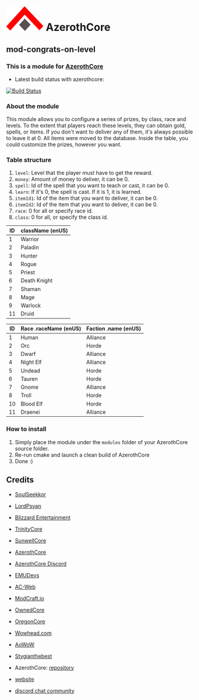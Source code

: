 # ![logo](https://raw.githubusercontent.com/azerothcore/azerothcore.github.io/master/images/logo-github.png) AzerothCore

## mod-congrats-on-level

### This is a module for [AzerothCore](http://www.azerothcore.org)

- Latest build status with azerothcore:

[![Build Status](https://github.com/azerothcore/mod-congrats-on-level/workflows/core-build/badge.svg?branch=master&event=push)](https://github.com/azerothcore/mod-congrats-on-level)

### About the module

This module allows you to configure a series of prizes, by class, race and levels. To the extent that players reach these levels, they can obtain gold, spells, or items. If you don't want to deliver any of them, it's always possible to leave it at 0. All items were moved to the database. Inside the table, you could customize the prizes, however you want.

### Table structure

1. `level`: Level that the player must have to get the reward.
2. `money`: Amount of money to deliver, it can be 0.
3. `spell`: Id of the spell that you want to teach or cast, it can be 0.
4. `learn`: If it's 0, the spell is cast. If it is 1, it is learned.
5. `itemId1`: Id of the item that you want to deliver, it can be 0.
6. `itemId2`: Id of the item that you want to deliver, it can be 0.
7. `race`: 0 for all or specify race id.
8. `class`: 0 for all, or specify the class id.

| ID | className (enUS) |
|----|------------------|
| 1  | Warrior          |
| 2  | Paladin          |
| 3  | Hunter           |
| 4  | Rogue            |
| 5  | Priest           |
| 6  | Death Knight     |
| 7  | Shaman           |
| 8  | Mage             |
| 9  | Warlock          |
| 11 | Druid            |

| ID | Race .raceName (enUS) | Faction .name (enUS) |
|----|-----------------------|----------------------|
| 1  | Human                 | Alliance             |
| 2  | Orc                   | Horde                |
| 3  | Dwarf                 | Alliance             |
| 4  | Night Elf             | Alliance             |
| 5  | Undead                | Horde                |
| 6  | Tauren                | Horde                |
| 7  | Gnome                 | Alliance             |
| 8  | Troll                 | Horde                |
| 10 | Blood Elf             | Horde                |
| 11 | Draenei               | Alliance             |

### How to install
1. Simply place the module under the `modules` folder of your AzerothCore source folder.
2. Re-run cmake and launch a clean build of AzerothCore
3. Done :)

## Credits
- [SoulSeekkor](https://github.com/SoulSeekkor)
- [LordPsyan](https://bitbucket.org/lordpsyan/lordpsyan-patches)
- [Blizzard Entertainment](http://blizzard.com)
- [TrinityCore](https://github.com/TrinityCore/TrinityCore/blob/3.3.5/THANKS)
- [SunwellCore](http://www.azerothcore.org/pages/sunwell.pl/)
- [AzerothCore](https://github.com/AzerothCore/azerothcore-wotlk/graphs/contributors)
- [AzerothCore Discord](https://discord.gg/gkt4y2x)
- [EMUDevs](https://youtube.com/user/EmuDevs)
- [AC-Web](http://ac-web.org/)
- [ModCraft.io](http://modcraft.io/)
- [OwnedCore](http://ownedcore.com/)
- [OregonCore](https://wiki.oregon-core.net/)
- [Wowhead.com](http://wowhead.com)
- [AoWoW](https://wotlk.evowow.com/)
- [Stygianthebest]( http://stygianthebest.github.io)

- AzerothCore: [repository](https://github.com/azerothcore)
- [website](http://azerothcore.org/)
- [discord chat community](https://discord.gg/PaqQRkd)
